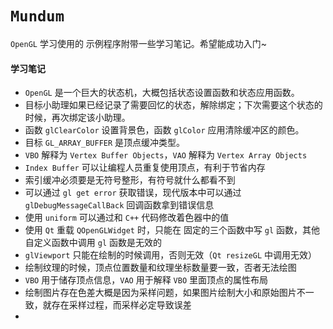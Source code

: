 # `Mundum`
`OpenGL` 学习使用的 示例程序附带一些学习笔记。希望能成功入门~

#### 学习笔记

* `OpenGL` 是一个巨大的状态机，大概包括状态设置函数和状态应用函数。
* 目标小助理如果已经记录了需要回忆的状态，解除绑定；下次需要这个状态的时候，再次绑定该小助理。
* 函数 `glClearColor` 设置背景色，函数 `glColor` 应用清除缓冲区的颜色。
* 目标 `GL_ARRAY_BUFFER` 是顶点缓冲类型。
* `VBO` 解释为 `Vertex Buffer Objects`，`VAO` 解释为 `Vertex Array Objects`
* `Index Buffer` 可以让编程人员重复使用顶点，有利于节省内存
* 索引缓冲必须要是无符号整形，有符号就什么都看不到
* 可以通过 `gl get error` 获取错误，现代版本中可以通过 `glDebugMessageCallBack` 回调函数拿到错误信息
* 使用 `uniform` 可以通过和 `C++` 代码修改着色器中的值
* 使用 `Qt` 重载 `QOpenGLWidget` 时，只能在 固定的三个函数中写 `gl` 函数，其他自定义函数中调用 `gl` 函数是无效的
* `glViewport` 只能在绘制的时候调用，否则无效（`Qt resizeGL` 中调用无效）
* 绘制纹理的时候，顶点位置数量和纹理坐标数量要一致，否者无法绘图
* `VBO` 用于储存顶点信息，`VAO` 用于解释  `VBO` 里面顶点的属性布局
* 绘制图片存在色差大概是因为采样问题，如果图片绘制大小和原始图片不一致，就存在采样过程，而采样必定导致误差
* 
